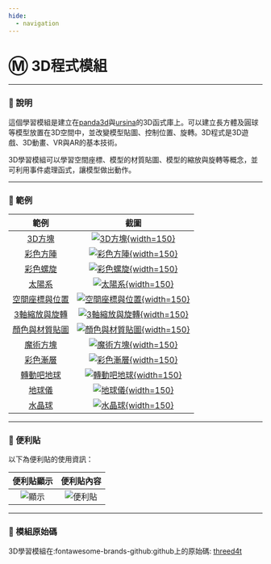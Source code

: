 ```yaml
---
hide:
  - navigation
---
```


# Ⓜ️ 3D程式模組

---------------

### 📗 說明

這個學習模組是建立在[panda3d](https://www.panda3d.org/)與[ursina](https://www.ursinaengine.org/)的3D函式庫上。可以建立長方體及圓球等模型放置在3D空間中，並改變模型貼圖、控制位置、旋轉。3D程式是3D遊戲、3D動畫、VR與AR的基本技術。

3D學習模組可以學習空間座標、模型的材質貼圖、模型的縮放與旋轉等概念，並可利用事件處理函式，讓模型做出動作。

---------------



### 📘 範例



| 範例                             | 截圖                                                              |
| :-----------:                    | :------------------------------------:                            |
| [3D方塊](first_3d.md)          | [![3D方塊](first_3d.jpg){width=150}](first_3d.md)           |
| [彩色方陣](color_array.md)          | [![彩色方陣](color_array.jpg){width=150}](color_array.md)           |
| [彩色螺旋](color_spiral.md)          | [![彩色螺旋](color_spiral.jpg){width=150}](color_spiral.md)           |
| [太陽系](solar_system.md)          | [![太陽系](solar_system.jpg){width=150}](solar_system.md)           |
| [空間座標與位置](coor_and_position.md)          | [![空間座標與位置](coor_and_position.jpg){width=150}](coor_and_position.md)           |
| [3軸縮放與旋轉](scale_and_rotate.md)          | [![3軸縮放與旋轉](scale_and_rotate.jpg){width=150}](scale_and_rotate.md)           |
| [顏色與材質貼圖](color_and_texture.md)          | [![顏色與材質貼圖](color_and_texture.jpg){width=150}](color_and_texture.md)           |
| [魔術方塊](rubik_cube.md)          | [![魔術方塊](rubik_cube.jpg){width=150}](rubik_cube.md)           |
| [彩色漸層](color_gradient.md)          | [![彩色漸層](color_gradient.jpg){width=150}](color_gradient.md)           |
| [轉動吧地球](earth_rotation.md)          | [![轉動吧地球](earth_rotation.jpg){width=150}](earth_rotation.md)           |
| [地球儀](globe.md)          | [![地球儀](globe.jpg){width=150}](globe.md)           |
| [水晶球](crystal_ball.md)          | [![水晶球](crystal_ball.jpg){width=150}](crystal_ball.md)           |

---------------

### 📕 便利貼

以下為便利貼的使用資訊：

| 便利貼顯示                           | 便利貼內容                                                              |
| :-----------:                    | :------------------------------------:                            |
| ![顯示](threed4t_display_postit.jpg)    | ![便利貼](threed4t_postit.jpg)    |


---------------

### 📙 模組原始碼

3D學習模組在:fontawesome-brands-github:github上的原始碼: [threed4t](https://github.com/beardad1975/threed4t)


